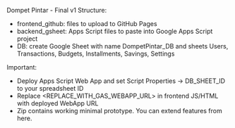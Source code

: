 Dompet Pintar - Final v1
Structure:
- frontend_github: files to upload to GitHub Pages
- backend_gsheet: Apps Script files to paste into Google Apps Script project
- DB: create Google Sheet with name DompetPintar_DB and sheets Users, Transactions, Budgets, Installments, Savings, Settings

Important:
- Deploy Apps Script Web App and set Script Properties -> DB_SHEET_ID to your spreadsheet ID
- Replace <REPLACE_WITH_GAS_WEBAPP_URL> in frontend JS/HTML with deployed WebApp URL
- Zip contains working minimal prototype. You can extend features from here.
